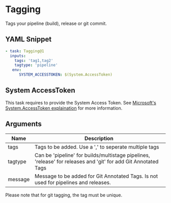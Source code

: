 # Tagging

Tags your pipeline (build), release or git commit.

## YAML Snippet
```yaml
- task: Tagging@1
  inputs:
    tags: 'tag1,tag2'
    tagtype: 'pipeline'
   env:
      SYSTEM_ACCESSTOKEN: $(System.AccessToken)
```

## System AccessToken

This task requires to provide the System Access Token. See [Microsoft's System.AccessToken explaination](https://docs.microsoft.com/en-us/azure/devops/pipelines/build/variables?view=azure-devops&tabs=classic#systemaccesstoken) for more information.

## Arguments

| Name | Description |
|-|-|
| tags |  Tags to be added. Use a ',' to seperate multiple tags |
| tagtype | Can be 'pipeline' for builds/multistage pipelines, 'release' for releases and 'git' for add Git Annotated Tags |
| message | Message to be added for Git Annotated Tags. Is not used for pipelines and releases. |

Please note that for git tagging, the tag must be unique.
